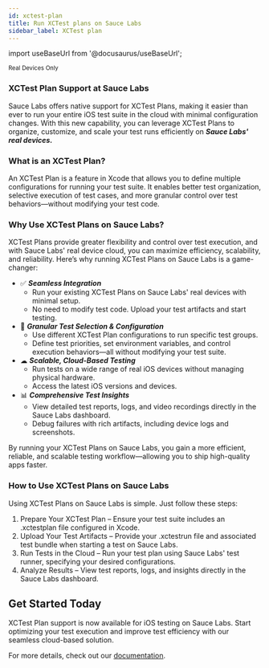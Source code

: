 ```yaml
---
id: xctest-plan
title: Run XCTest plans on Sauce Labs
sidebar_label: XCTest plan
---
```


import useBaseUrl from '@docusaurus/useBaseUrl';

<p><small><span className="sauceGreen">Real Devices Only</span></small></p>

### XCTest Plan Support at Sauce Labs

Sauce Labs offers native support for XCTest Plans, making it easier than ever to run your entire iOS test suite in the cloud with
minimal configuration changes. With this new capability, you can leverage XCTest Plans to organize, customize, and scale your test runs
efficiently on ***Sauce Labs' real devices.***

### What is an XCTest Plan?

An XCTest Plan is a feature in Xcode that allows you to define multiple configurations for running your test suite. It enables better test
organization, selective execution of test cases, and more granular control over test behaviors—without modifying your test code.

### Why Use XCTest Plans on Sauce Labs?

XCTest Plans provide greater flexibility and control over test execution, and with Sauce Labs' real device cloud, you can maximize
efficiency, scalability, and reliability. Here’s why running XCTest Plans on Sauce Labs is a game-changer:

- ✅ ***Seamless Integration***
    * Run your existing XCTest Plans on Sauce Labs' real devices with minimal setup.
    * No need to modify test code. Upload your test artifacts and start testing.
- 🎯 ***Granular Test Selection & Configuration***
    * Use different XCTest Plan configurations to run specific test groups.
    * Define test priorities, set environment variables, and control execution behaviors—all without modifying your test suite.
- ☁ ***Scalable, Cloud-Based Testing***
    * Run tests on a wide range of real iOS devices without managing physical hardware.
    * Access the latest iOS versions and devices.
- 📊 ***Comprehensive Test Insights***
    * View detailed test reports, logs, and video recordings directly in the Sauce Labs dashboard.
    * Debug failures with rich artifacts, including device logs and screenshots.

By running your XCTest Plans on Sauce Labs, you gain a more efficient, reliable, and scalable testing workflow—allowing you to ship
high-quality apps faster.

### How to Use XCTest Plans on Sauce Labs

Using XCTest Plans on Sauce Labs is simple. Just follow these steps:

1. Prepare Your XCTest Plan – Ensure your test suite includes an .xctestplan file configured in Xcode.
1. Upload Your Test Artifacts – Provide your .xctestrun file and associated test bundle when starting a test on Sauce Labs.
1. Run Tests in the Cloud – Run your test plan using Sauce Labs' test runner, specifying your desired configurations.
1. Analyze Results – View test reports, logs, and insights directly in the Sauce Labs dashboard.

## Get Started Today

XCTest Plan support is now available for iOS testing on Sauce Labs. Start optimizing your test execution and improve test efficiency with
our seamless cloud-based solution.

For more details, check out our [documentation](/mobile-apps/automated-testing/espresso-xcuitest/xctest/).


